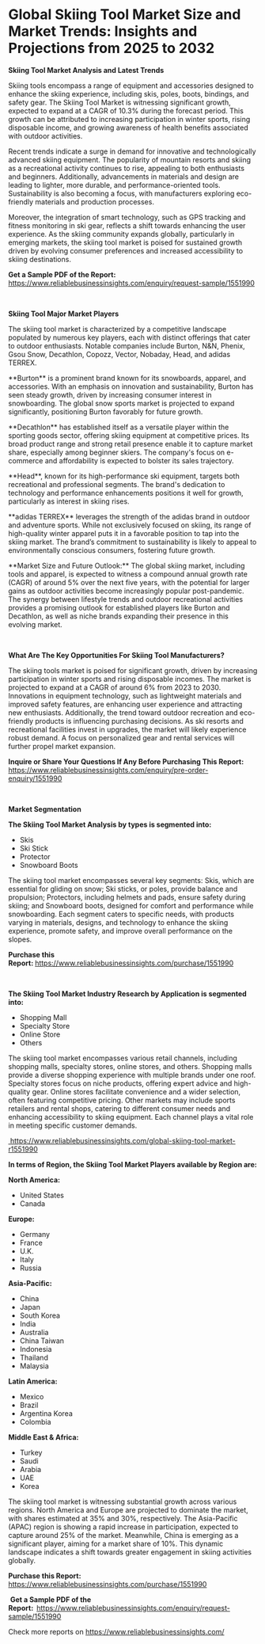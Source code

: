 <p><h1>Global Skiing Tool Market Size and Market Trends: Insights and Projections from 2025 to 2032</h1></p><p><strong>Skiing Tool Market Analysis and Latest Trends</strong></p>
<p><p>Skiing tools encompass a range of equipment and accessories designed to enhance the skiing experience, including skis, poles, boots, bindings, and safety gear. The Skiing Tool Market is witnessing significant growth, expected to expand at a CAGR of 10.3% during the forecast period. This growth can be attributed to increasing participation in winter sports, rising disposable income, and growing awareness of health benefits associated with outdoor activities.</p><p>Recent trends indicate a surge in demand for innovative and technologically advanced skiing equipment. The popularity of mountain resorts and skiing as a recreational activity continues to rise, appealing to both enthusiasts and beginners. Additionally, advancements in materials and design are leading to lighter, more durable, and performance-oriented tools. Sustainability is also becoming a focus, with manufacturers exploring eco-friendly materials and production processes.</p><p>Moreover, the integration of smart technology, such as GPS tracking and fitness monitoring in ski gear, reflects a shift towards enhancing the user experience. As the skiing community expands globally, particularly in emerging markets, the skiing tool market is poised for sustained growth driven by evolving consumer preferences and increased accessibility to skiing destinations.</p></p>
<p><strong>Get a Sample PDF of the Report:&nbsp;</strong> <a href="https://www.reliablebusinessinsights.com/enquiry/request-sample/1551990?utm_campaign=3043&utm_medium=2&utm_source=Github&utm_content=ia&utm_term=04042025&utm_id=skiing-tool">https://www.reliablebusinessinsights.com/enquiry/request-sample/1551990</a></p>
<p>&nbsp;</p>
<p><strong>Skiing Tool Major Market Players</strong></p>
<p><p>The skiing tool market is characterized by a competitive landscape populated by numerous key players, each with distinct offerings that cater to outdoor enthusiasts. Notable companies include Burton, N&N, Phenix, Gsou Snow, Decathlon, Copozz, Vector, Nobaday, Head, and adidas TERREX.</p><p>**Burton** is a prominent brand known for its snowboards, apparel, and accessories. With an emphasis on innovation and sustainability, Burton has seen steady growth, driven by increasing consumer interest in snowboarding. The global snow sports market is projected to expand significantly, positioning Burton favorably for future growth.</p><p>**Decathlon** has established itself as a versatile player within the sporting goods sector, offering skiing equipment at competitive prices. Its broad product range and strong retail presence enable it to capture market share, especially among beginner skiers. The company's focus on e-commerce and affordability is expected to bolster its sales trajectory.</p><p>**Head**, known for its high-performance ski equipment, targets both recreational and professional segments. The brand's dedication to technology and performance enhancements positions it well for growth, particularly as interest in skiing rises.</p><p>**adidas TERREX** leverages the strength of the adidas brand in outdoor and adventure sports. While not exclusively focused on skiing, its range of high-quality winter apparel puts it in a favorable position to tap into the skiing market. The brand’s commitment to sustainability is likely to appeal to environmentally conscious consumers, fostering future growth.</p><p>**Market Size and Future Outlook:** The global skiing market, including tools and apparel, is expected to witness a compound annual growth rate (CAGR) of around 5% over the next five years, with the potential for larger gains as outdoor activities become increasingly popular post-pandemic. The synergy between lifestyle trends and outdoor recreational activities provides a promising outlook for established players like Burton and Decathlon, as well as niche brands expanding their presence in this evolving market.</p></p>
<p>&nbsp;</p>
<p><strong>What Are The Key Opportunities For Skiing Tool Manufacturers?</strong></p>
<p><p>The skiing tools market is poised for significant growth, driven by increasing participation in winter sports and rising disposable incomes. The market is projected to expand at a CAGR of around 6% from 2023 to 2030. Innovations in equipment technology, such as lightweight materials and improved safety features, are enhancing user experience and attracting new enthusiasts. Additionally, the trend toward outdoor recreation and eco-friendly products is influencing purchasing decisions. As ski resorts and recreational facilities invest in upgrades, the market will likely experience robust demand. A focus on personalized gear and rental services will further propel market expansion.</p></p>
<p><strong>Inquire or Share Your Questions If Any Before Purchasing This Report:</strong> <a href="https://www.reliablebusinessinsights.com/enquiry/pre-order-enquiry/1551990?utm_campaign=3043&utm_medium=2&utm_source=Github&utm_content=ia&utm_term=04042025&utm_id=skiing-tool">https://www.reliablebusinessinsights.com/enquiry/pre-order-enquiry/1551990</a></p>
<p>&nbsp;</p>
<p><strong>Market Segmentation</strong></p>
<p><strong>The Skiing Tool Market Analysis by types is segmented into:</strong></p>
<p><ul><li>Skis</li><li>Ski Stick</li><li>Protector</li><li>Snowboard Boots</li></ul></p>
<p><p>The skiing tool market encompasses several key segments: Skis, which are essential for gliding on snow; Ski sticks, or poles, provide balance and propulsion; Protectors, including helmets and pads, ensure safety during skiing; and Snowboard boots, designed for comfort and performance while snowboarding. Each segment caters to specific needs, with products varying in materials, designs, and technology to enhance the skiing experience, promote safety, and improve overall performance on the slopes.</p></p>
<p><strong>Purchase this Report:&nbsp;</strong><a href="https://www.reliablebusinessinsights.com/purchase/1551990?utm_campaign=3043&utm_medium=2&utm_source=Github&utm_content=ia&utm_term=04042025&utm_id=skiing-tool">https://www.reliablebusinessinsights.com/purchase/1551990</a></p>
<p>&nbsp;</p>
<p><strong>The Skiing Tool Market Industry Research by Application is segmented into:</strong></p>
<p><ul><li>Shopping Mall</li><li>Specialty Store</li><li>Online Store</li><li>Others</li></ul></p>
<p><p>The skiing tool market encompasses various retail channels, including shopping malls, specialty stores, online stores, and others. Shopping malls provide a diverse shopping experience with multiple brands under one roof. Specialty stores focus on niche products, offering expert advice and high-quality gear. Online stores facilitate convenience and a wider selection, often featuring competitive pricing. Other markets may include sports retailers and rental shops, catering to different consumer needs and enhancing accessibility to skiing equipment. Each channel plays a vital role in meeting specific customer demands.</p></p>
<p><a href="https://www.reliablebusinessinsights.com/global-skiing-tool-market-r1551990?utm_campaign=3043&utm_medium=2&utm_source=Github&utm_content=ia&utm_term=04042025&utm_id=skiing-tool">&nbsp;https://www.reliablebusinessinsights.com/global-skiing-tool-market-r1551990</a></p>
<p><strong>In terms of Region, the Skiing Tool Market Players available by Region are:</strong></p>
<p>
    <p> <strong> North America: </strong>
        <ul>
            <li>United States</li>
            <li>Canada</li>
        </ul>
        </p> 
    <p> <strong> Europe: </strong>
        <ul>
            <li>Germany</li>
            <li>France</li>
            <li>U.K.</li>
            <li>Italy</li>
            <li>Russia</li>
        </ul>
        </p> 
    <p> <strong> Asia-Pacific: </strong>
        <ul>
            <li>China</li>
            <li>Japan</li>
            <li>South Korea</li>
            <li>India</li>
            <li>Australia</li>
            <li>China Taiwan</li>
            <li>Indonesia</li>
            <li>Thailand</li>
            <li>Malaysia</li>
        </ul>
        </p> 
    <p> <strong> Latin America: </strong>
        <ul>
            <li>Mexico</li>
            <li>Brazil</li>
            <li>Argentina Korea</li>
            <li>Colombia</li>
        </ul>
        </p> 
    <p> <strong> Middle East & Africa: </strong>
        <ul>
            <li>Turkey</li>
            <li>Saudi</li>
            <li>Arabia</li>
            <li>UAE</li>
            <li>Korea</li>
        </ul>
    </p>
    </p>
<p><p>The skiing tool market is witnessing substantial growth across various regions. North America and Europe are projected to dominate the market, with shares estimated at 35% and 30%, respectively. The Asia-Pacific (APAC) region is showing a rapid increase in participation, expected to capture around 25% of the market. Meanwhile, China is emerging as a significant player, aiming for a market share of 10%. This dynamic landscape indicates a shift towards greater engagement in skiing activities globally.</p></p>
<p><strong>Purchase this Report: </strong><a href="https://www.reliablebusinessinsights.com/purchase/1551990?utm_campaign=3043&utm_medium=2&utm_source=Github&utm_content=ia&utm_term=04042025&utm_id=skiing-tool">https://www.reliablebusinessinsights.com/purchase/1551990</a></p>
<p>&nbsp;<strong>Get a Sample PDF of the Report:&nbsp;&nbsp;</strong><a href="https://www.reliablebusinessinsights.com/enquiry/request-sample/1551990?utm_campaign=3043&utm_medium=2&utm_source=Github&utm_content=ia&utm_term=04042025&utm_id=skiing-tool">https://www.reliablebusinessinsights.com/enquiry/request-sample/1551990</a></p>
<p><strong></strong></p>
<p>Check more reports on <a href="https://www.reliablebusinessinsights.com/?utm_campaign=3043&utm_medium=2&utm_source=Github&utm_content=ia&utm_term=04042025&utm_id=skiing-tool">https://www.reliablebusinessinsights.com/</a></p>